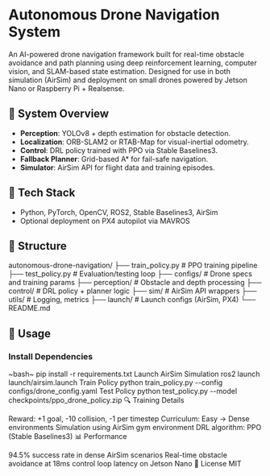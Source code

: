 # Autonomous Drone Navigation System

An AI-powered drone navigation framework built for real-time obstacle avoidance and path planning using deep reinforcement learning, computer vision, and SLAM-based state estimation. Designed for use in both simulation (AirSim) and deployment on small drones powered by Jetson Nano or Raspberry Pi + Realsense.

## 🧠 System Overview

- **Perception**: YOLOv8 + depth estimation for obstacle detection.
- **Localization**: ORB-SLAM2 or RTAB-Map for visual-inertial odometry.
- **Control**: DRL policy trained with PPO via Stable Baselines3.
- **Fallback Planner**: Grid-based A* for fail-safe navigation.
- **Simulator**: AirSim API for flight data and training episodes.

## 🧰 Tech Stack

- Python, PyTorch, OpenCV, ROS2, Stable Baselines3, AirSim
- Optional deployment on PX4 autopilot via MAVROS

## 📁 Structure

autonomous-drone-navigation/
├── train_policy.py # PPO training pipeline
├── test_policy.py # Evaluation/testing loop
├── configs/ # Drone specs and training params
├── perception/ # Obstacle and depth processing
├── control/ # DRL policy + planner logic
├── sim/ # AirSim API wrappers
├── utils/ # Logging, metrics
├── launch/ # Launch configs (AirSim, PX4)
└── README.md

## 🚀 Usage

### Install Dependencies

~bash~
pip install -r requirements.txt
Launch AirSim Simulation
ros2 launch launch/airsim.launch
Train Policy
python train_policy.py --config configs/drone_config.yaml
Test Policy
python test_policy.py --model checkpoints/ppo_drone_policy.zip
🔍 Training Details

Reward: +1 goal, -10 collision, -1 per timestep
Curriculum: Easy → Dense environments
Simulation using AirSim gym environment
DRL algorithm: PPO (Stable Baselines3)
📊 Performance

94.5% success rate in dense AirSim scenarios
Real-time obstacle avoidance at 18ms control loop latency on Jetson Nano
📎 License
    MIT
